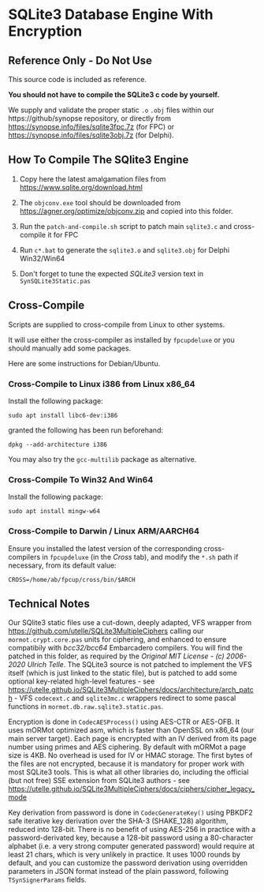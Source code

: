 # SQLite3 Database Engine With Encryption

## Reference Only - Do Not Use

This source code is included as reference.

**You should not have to compile the SQLite3 c code by yourself.**

We supply and validate the proper static `.o` `.obj` files within our https://github/synopse repository, or directly from https://synopse.info/files/sqlite3fpc.7z (for FPC) or https://synopse.info/files/sqlite3obj.7z (for Delphi).

## How To Compile The SQlite3 Engine

1. Copy here the latest amalgamation files from  https://www.sqlite.org/download.html

2. The `objconv.exe` tool should be downloaded from https://agner.org/optimize/objconv.zip and copied into this folder.

3. Run the `patch-and-compile.sh` script to patch main `sqlite3.c` and cross-compile it for FPC

4. Run `c*.bat` to generate the `sqlite3.o` and `sqlite3.obj` for Delphi Win32/Win64

5. Don't forget to tune the expected *SQLite3* version text in `SynSQLite3Static.pas`


## Cross-Compile

Scripts are supplied to cross-compile from Linux to other systems.

It will use either the cross-compiler as installed by `fpcupdeluxe` or you should manually add some packages.

Here are some instructions for Debian/Ubuntu.

### Cross-Compile to Linux i386 from Linux x86_64

Install the following package:

    sudo apt install libc6-dev:i386

granted the following has been run beforehand:

    dpkg --add-architecture i386

You may also try the `gcc-multilib` package as alternative.

### Cross-Compile To Win32 And Win64

Install the following package:

    sudo apt install mingw-w64

### Cross-Compile to Darwin / Linux ARM/AARCH64

Ensure you installed the latest version of the corresponding cross-compilers in `fpcupdeluxe` (in the *Cross* tab), and modify the `*.sh` path if necessary, from its default value:

    CROSS=/home/ab/fpcup/cross/bin/$ARCH 

## Technical Notes

Our SQlite3 static files use a cut-down, deeply adapted, VFS wrapper from https://github.com/utelle/SQLite3MultipleCiphers calling our `mormot.crypt.core.pas` units for ciphering, and enhanced to ensure compatibily with *bcc32/bcc64* Embarcadero compilers. You will find the patched in this folder, as required by the *Original MIT License - (c) 2006-2020 Ulrich Telle*.
The SQLite3 source is not patched to implement the VFS itself (which is just linked to the static file), but is patched to add some optional key-related high-level features - see https://utelle.github.io/SQLite3MultipleCiphers/docs/architecture/arch_patch - VFS `codecext.c` and `sqlite3mc.c` wrappers redirect to some pascal functions in `mormot.db.raw.sqlite3.static.pas`.

Encryption is done in `CodecAESProcess()` using AES-CTR or AES-OFB. It uses mORMot optimized asm, which is faster than OpenSSL on x86_64 (our main server target).
Each page is encrypted with an IV derived from its page number using primes and AES ciphering. By default with mORMot a page size is 4KB. No overhead is used for IV or HMAC storage. The first bytes of the files are not encrypted, because it is mandatory for proper work with most SQLite3 tools. This is what all other libraries do, including the official (but not free) SSE extension from SQLite3 authors - see https://utelle.github.io/SQLite3MultipleCiphers/docs/ciphers/cipher_legacy_mode

Key derivation from password is done in `CodecGenerateKey()` using PBKDF2 safe iterative key derivation over the SHA-3 (SHAKE_128) algorithm, reduced into 128-bit. There is no benefit of using AES-256 in practice with a password-derivated key, because a 128-bit password using a 80-character alphabet (i.e. a very strong computer generated password) would require at least 21 chars, which is very unlikely in practice. It uses 1000 rounds by default, and you can customize the password derivation using overridden parameters in JSON format instead of the plain password, following `TSynSignerParams` fields.
